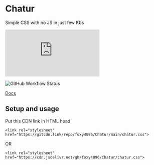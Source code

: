 # Chatur

Simple CSS with no JS in just few Kbs

![GitHub file size in bytes](https://img.shields.io/github/size/foxy4096/Chatur/chatur.css)

![GitHub Workflow Status](https://img.shields.io/github/workflow/status/foxy4096/Chatur/CI)

<a href="https://foxy4096.github.io/Chatur/">Docs</a>

## Setup and usage

Put this CDN link in HTML head

```
<link rel="stylesheet" href="https://gitcdn.link/repo/foxy4096/Chatur/main/chatur.css">
```
OR
```
<link rel="stylesheet" href="https://cdn.jsdelivr.net/gh/foxy4096/Chatur/chatur.css">
```

